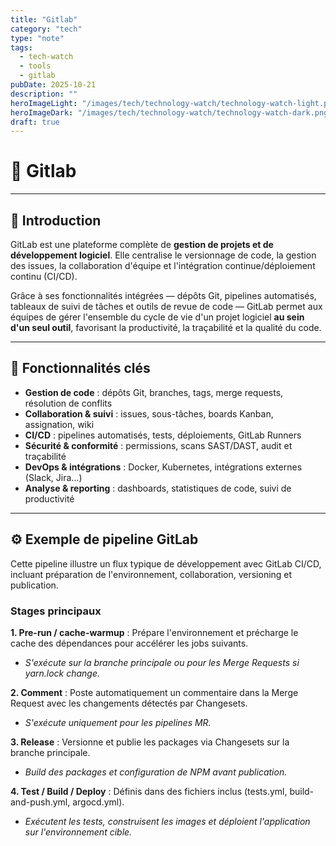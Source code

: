 ```yaml
---
title: "Gitlab"
category: "tech"
type: "note"
tags:
  - tech-watch
  - tools
  - gitlab
pubDate: 2025-10-21
description: ""
heroImageLight: "/images/tech/technology-watch/technology-watch-light.png"
heroImageDark: "/images/tech/technology-watch/technology-watch-dark.png"
draft: true
---
```


# 🦊 Gitlab

---

## 🔧 Introduction 

GitLab est une plateforme complète de **gestion de projets et de développement logiciel**. Elle centralise le versionnage de code, la gestion des issues, la collaboration d'équipe et l'intégration continue/déploiement continu (CI/CD).

Grâce à ses fonctionnalités intégrées — dépôts Git, pipelines automatisés, tableaux de suivi de tâches et outils de revue de code — GitLab permet aux équipes de gérer l'ensemble du cycle de vie d'un projet logiciel **au sein d'un seul outil**, favorisant la productivité, la traçabilité et la qualité du code.

---

## 🔑 Fonctionnalités clés

- **Gestion de code** : dépôts Git, branches, tags, merge requests, résolution de conflits 
- **Collaboration & suivi** : issues, sous-tâches, boards Kanban, assignation, wiki 
- **CI/CD** : pipelines automatisés, tests, déploiements, GitLab Runners 
- **Sécurité & conformité** : permissions, scans SAST/DAST, audit et traçabilité 
- **DevOps & intégrations** : Docker, Kubernetes, intégrations externes (Slack, Jira…) 
- **Analyse & reporting** : dashboards, statistiques de code, suivi de productivité

---

## ⚙️ Exemple de pipeline GitLab

Cette pipeline illustre un flux typique de développement avec GitLab CI/CD, incluant préparation de l'environnement, collaboration, versioning et publication.

### Stages principaux

**1. Pre-run / cache-warmup** : Prépare l'environnement et précharge le cache des dépendances pour accélérer les jobs suivants.
  - *S'exécute sur la branche principale ou pour les Merge Requests si yarn.lock change.*

**2. Comment** : Poste automatiquement un commentaire dans la Merge Request avec les changements détectés par Changesets.
  - *S'exécute uniquement pour les pipelines MR.*

**3. Release** :  Versionne et publie les packages via Changesets sur la branche principale.
  - *Build des packages et configuration de NPM avant publication.*

**4. Test / Build / Deploy** : Définis dans des fichiers inclus (tests.yml, build-and-push.yml, argocd.yml).
  - *Exécutent les tests, construisent les images et déploient l'application sur l'environnement cible.*